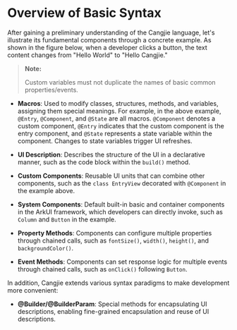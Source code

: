 # Overview of Basic Syntax

After gaining a preliminary understanding of the Cangjie language, let's illustrate its fundamental components through a concrete example. As shown in the figure below, when a developer clicks a button, the text content changes from "Hello World" to "Hello Cangjie."

> **Note:**  
>
> Custom variables must not duplicate the names of basic common properties/events.  

- **Macros**: Used to modify classes, structures, methods, and variables, assigning them special meanings. For example, in the above example, `@Entry`, `@Component`, and `@State` are all macros. `@Component` denotes a custom component, `@Entry` indicates that the custom component is the entry component, and `@State` represents a state variable within the component. Changes to state variables trigger UI refreshes.  

- **UI Description**: Describes the structure of the UI in a declarative manner, such as the code block within the `build()` method.  

- **Custom Components**: Reusable UI units that can combine other components, such as the `class EntryView` decorated with `@Component` in the example above.  

- **System Components**: Default built-in basic and container components in the ArkUI framework, which developers can directly invoke, such as `Column` and `Button` in the example.  

- **Property Methods**: Components can configure multiple properties through chained calls, such as `fontSize()`, `width()`, `height()`, and `backgroundColor()`.  

- **Event Methods**: Components can set response logic for multiple events through chained calls, such as `onClick()` following `Button`.  

In addition, Cangjie extends various syntax paradigms to make development more convenient:  

- **@Builder/@BuilderParam**: Special methods for encapsulating UI descriptions, enabling fine-grained encapsulation and reuse of UI descriptions.